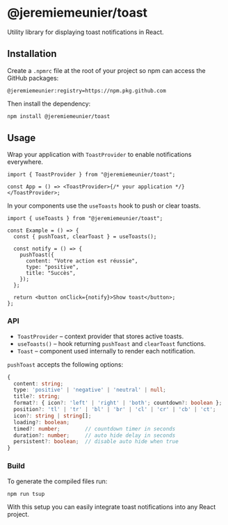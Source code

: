 # @jeremiemeunier/toast

Utility library for displaying toast notifications in React.

## Installation

Create a `.npmrc` file at the root of your project so npm can access the GitHub
packages:

```npmrc
@jeremiemeunier:registry=https://npm.pkg.github.com
```

Then install the dependency:

```bash
npm install @jeremiemeunier/toast
```

## Usage

Wrap your application with `ToastProvider` to enable notifications everywhere.

```tsx
import { ToastProvider } from "@jeremiemeunier/toast";

const App = () => <ToastProvider>{/* your application */}</ToastProvider>;
```

In your components use the `useToasts` hook to push or clear toasts.

```tsx
import { useToasts } from "@jeremiemeunier/toast";

const Example = () => {
  const { pushToast, clearToast } = useToasts();

  const notify = () => {
    pushToast({
      content: "Votre action est réussie",
      type: "positive",
      title: "Succès",
    });
  };

  return <button onClick={notify}>Show toast</button>;
};
```

### API

- `ToastProvider` – context provider that stores active toasts.
- `useToasts()` – hook returning `pushToast` and `clearToast` functions.
- `Toast` – component used internally to render each notification.

`pushToast` accepts the following options:

```ts
{
  content: string;
  type: 'positive' | 'negative' | 'neutral' | null;
  title?: string;
  format?: { icon?: 'left' | 'right' | 'both'; countdown?: boolean };
  position?: 'tl' | 'tr' | 'bl' | 'br' | 'cl' | 'cr' | 'cb' | 'ct';
  icon?: string | string[];
  loading?: boolean;
  timed?: number;        // countdown timer in seconds
  duration?: number;     // auto hide delay in seconds
  persistent?: boolean;  // disable auto hide when true
}
```

### Build

To generate the compiled files run:

```bash
npm run tsup
```

With this setup you can easily integrate toast notifications into any React
project.
